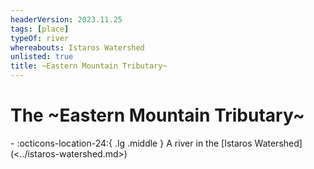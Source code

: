 ```yaml
---
headerVersion: 2023.11.25
tags: [place]
typeOf: river
whereabouts: Istaros Watershed
unlisted: true
title: ~Eastern Mountain Tributary~
---
```

# The ~Eastern Mountain Tributary~
<div class="grid cards ext-narrow-margin ext-one-column" markdown>
-    :octicons-location-24:{ .lg .middle } A river in the [Istaros Watershed](<../istaros-watershed.md>)  
</div>


